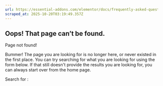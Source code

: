 ```yaml
---
url: https://essential-addons.com/elementor/docs/frequently-asked-questions/woocommerce-faqs/
scraped_at: 2025-10-20T03:19:49.357Z
---
```


## Oops! That page can’t be found.

Page not found!

Bummer! The page you are looking for is no longer here, or never existed in the first place. You can try searching for what you are looking for using the form below. If that still doesn't provide the results you are looking for, you can always start over from the home page.

Search for :